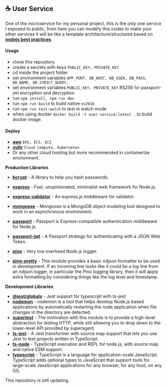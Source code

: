 :coffee: User Service
---
One of the microservice for my personal project, this is the only one service I exposed to public, from here you can modefy this codes to make your other services it will be like a template architecture/structured based on __[nodejs best practices](https://github.com/goldbergyoni/nodebestpractices)__.

#### Usage
- clone this repository
- create a secrets with keys ```PUBLIC_KEY, PRIVATE_KEY```.
- cd inside the project folder
- set environment variables ```APP_PORT, DB_HOST, DB_USER, DB_PASS, DB_NAME, DB_STRICT_QUERY,```
- set environment variables ```PUBLIC_KEY, PRIVATE_KEY``` RS256 for passport-jwt encryption and decryption
- run ```npm install, npm run dev```
- run ```npm run build``` to build native ```es2016```
- run ```npm run test:watch``` to test in watch mode
- when using docker ```docker build -t user-service:latest .``` to build docker image.

#### Deploy
- __[aws](https://aws.amazon.com/)__ ```EKS, ECS, EC2```
- __[vultr](https://www.vultr.com/)__ ```Cloud Compute, Kubernetes```
- Or any other cloud hosting but more recommended in containerize environment.

__Production Libraries__

- __[bcrypt](https://www.npmjs.com/package/bcrypt)__ - A library to help you hash passwords.
- __[express](https://www.npmjs.com/package/express)__ - Fast, unopinionated, minimalist web framework for Node.js.
- __[express-validator](https://www.npmjs.com/package/express-validator)__ - An express.js middleware for validator.
- __[mongoose](https://www.npmjs.com/package/mongoose)__ - Mongoose is a MongoDB object modeling tool designed to work in an asynchronous environment.
- __[passport](https://www.npmjs.com/package/passport)__ - Passport is Express-compatible authentication middleware for Node.js.
- __[passport-jwt](https://www.npmjs.com/package/passport-jwt)__ - A Passport strategy for authenticating with a JSON Web Token.

- __[pino](https://www.npmjs.com/package/pino)__ - Very low overhead Node.js logger.
- __[pino-pretty](https://www.npmjs.com/package/pino-pretty)__ - This module provides a basic ndjson formatter to be used in development. If an incoming line looks like it could be a log line from an ndjson logger, in particular the Pino logging library, then it will apply extra formatting by considering things like the log level and timestamp.

__Development Libraries__

- __[@jest/globals](https://www.npmjs.com/package/@jest/globals)__ - Jest support for typescript with ts-jest
- __[nodemon](https://www.npmjs.com/package/nodemon)__ - nodemon is a tool that helps develop Node.js based applications by automatically restarting the node application when file changes in the directory are detected.
- __[supertest](https://www.npmjs.com/package/supertest)__ - The motivation with this module is to provide a high-level abstraction for testing HTTP, while still allowing you to drop down to the lower-level API provided by superagent.
- __[ts-jest](https://www.npmjs.com/package/ts-jest)__ - A Jest transformer with source map support that lets you use Jest to test projects written in TypeScript.
- __[ts-node](https://www.npmjs.com/package/ts-node)__ - TypeScript execution and REPL for node.js, with source map and native ESM support.
- __[typescript](https://www.npmjs.com/package/typescript)__ - TypeScript is a language for application-scale JavaScript. TypeScript adds optional types to JavaScript that support tools for large-scale JavaScript applications for any browser, for any host, on any OS.

This repository is still updating.
